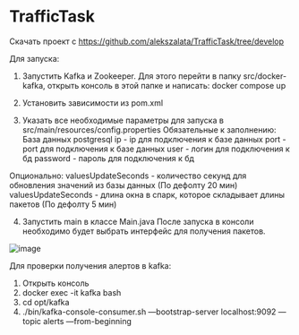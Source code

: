 # TrafficTask

Скачать проект с https://github.com/alekszalata/TrafficTask/tree/develop

Для запуска:
1) Запустить Kafka и Zookeeper. Для этого перейти в папку src/docker-kafka, открыть консоль в этой папке и написать: docker compose up
2) Установить зависимости из pom.xml

3) Указать все необходимые параметры для запуска в src/main/resources/config.properties
Обязательные к заполнению:
База данных postgresql
ip - ip для подключения к базе данных
port - port для подключения к базе данных
user - логин для подключения к бд
password - пароль для подключения к бд

Опционально:
valuesUpdateSeconds - количество секунд для обновления значений из базы данных (По дефолту 20 мин)
valuesUpdateSeconds - длина окна в спарк, которое складывает длины пакетов (По дефолту 5 мин)

4) Запустить main в классе Main.java
После запуска в консоли необходимо будет выбрать интерфейс для получения пакетов.

![image](https://user-images.githubusercontent.com/22037063/137897647-de8b5645-36f3-4171-9f60-dd4e814ca60a.png)

Для проверки получения алертов в kafka:
1) Открыть консоль
2) docker exec -it kafka bash
3) cd opt/kafka
4) ./bin/kafka-console-consumer.sh —bootstrap-server localhost:9092 —topic alerts —from-beginning


